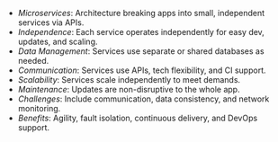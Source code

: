 - *Microservices*: Architecture breaking apps into small, independent services via APIs.
- *Independence*: Each service operates independently for easy dev, updates, and scaling.
- *Data Management*: Services use separate or shared databases as needed.
- *Communication*: Services use APIs, tech flexibility, and CI support.
- *Scalability*: Services scale independently to meet demands.
- *Maintenance*: Updates are non-disruptive to the whole app.
- *Challenges*: Include communication, data consistency, and network monitoring.
- *Benefits*: Agility, fault isolation, continuous delivery, and DevOps support.

